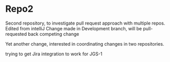 # Repo2
Second repository, to investigate pull request approach with multiple repos.
Edited from intelliJ
Change made in Development branch, will be pull-requested back
competing change

Yet another change, interested in coordinating changes in two repositories.

trying to get Jira integration to work for JGS-1
